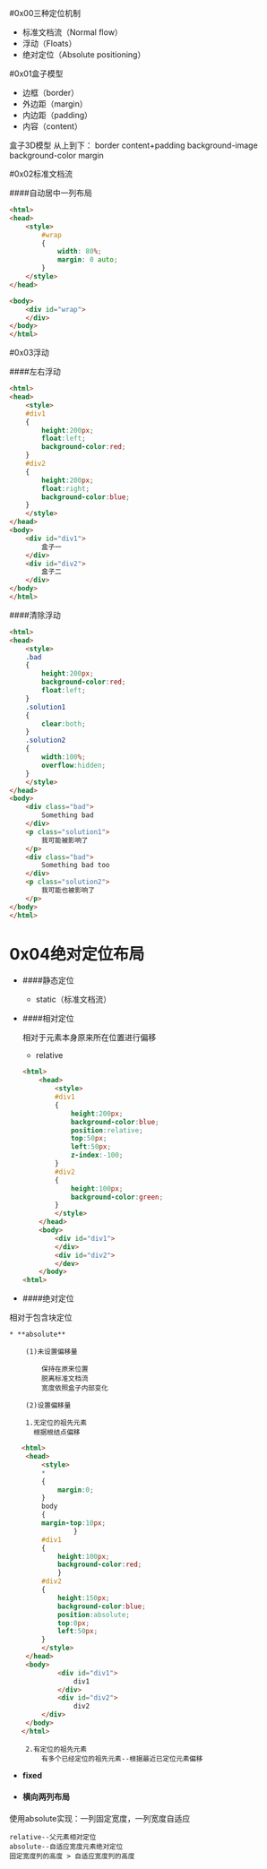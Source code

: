 #0x00三种定位机制

* 标准文档流（Normal flow）
* 浮动（Floats）
* 绝对定位（Absolute positioning）

#0x01盒子模型

* 边框（border）
* 外边距（margin）
* 内边距（padding）
* 内容（content）

盒子3D模型
从上到下：
border
content+padding
background-image
background-color
margin

#0x02标准文档流

####自动居中一列布局

```html
<html>
<head>
    <style>
        #wrap
        {
            width: 80%;
            margin: 0 auto;
        }    
    </style>
</head>

<body>
    <div id="wrap">
    </div>
</body>
</html>
```

#0x03浮动

####左右浮动

```html
<html>
<head>
    <style>
    #div1
    {
        height:200px;
        float:left;
        background-color:red;
    }
    #div2
    {
        height:200px;
        float:right;
        background-color:blue;
    }
    </style>
</head>
<body>
    <div id="div1">
        盒子一
    </div>
    <div id="div2">
        盒子二
    </div>
</body>
</html>
```

####清除浮动

```html
<html>
<head>
    <style>
    .bad
    {
        height:200px;
        background-color:red;
        float:left;
    }
    .solution1
    {
        clear:both;
    }
    .solution2
    {
        width:100%;
        overflow:hidden;
    }    
    </style>
</head>
<body>
    <div class="bad">
        Something bad
    </div>
    <p class="solution1">
        我可能被影响了
    </p>
    <div class="bad">
        Something bad too
    </div>
    <p class="solution2">
        我可能也被影响了
    </p>
</body>
</html>
```

# 0x04绝对定位布局

* ####静态定位
    * static（标准文档流）
* ####相对定位

    相对于元素本身原来所在位置进行偏移

    * relative
    
    ```html
    <html>
        <head>
            <style>
            #div1
            {
                height:200px;
                background-color:blue;
                position:relative;
                top:50px;
                left:50px;
                z-index:-100;
            }
            #div2
            {
                height:100px;
                background-color:green;
            }
            </style>
        </head>
        <body>
            <div id="div1">
            </div>
            <div id="div2">
            </dev>
        </body>
    <html>
    ```
* ####绝对定位
    
相对于包含块定位
    
    * **absolute**
        
        (1)未设置偏移量

            保持在原来位置
            脱离标准文档流
            宽度依照盒子内部变化
            
        (2)设置偏移量
            
        1.无定位的祖先元素
          根据根结点偏移
      
```html
   <html>
	<head>
	    <style>
		* 
		{
		    margin:0;
		}
		body 
		{
		margin-top:10px;
                }
		#div1 
		{
		    height:100px;
		    background-color:red;
    		}
		#div2 
		{
		    height:150px;
		    background-color:blue;
		    position:absolute;
		    top:0px;
		    left:50px;
		}
	    </style>
	</head>
	<body>
            <div id="div1">
                div1
            </div>
            <div id="div2">
                div2
	    </div>
	</body>
   </html>
```
        2.有定位的祖先元素
            有多个已经定位的祖先元素--根据最近已定位元素偏移
            
            
   * **fixed**
    
* #### 横向两列布局

使用absolute实现：一列固定宽度，一列宽度自适应

    relative--父元素相对定位
    absolute--自适应宽度元素绝对定位
    固定宽度列的高度 > 自适应宽度列的高度
    
    